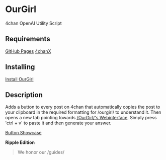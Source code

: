# OurGirl
4chan OpenAI Utility Script
## Requirements
[GitHub Pages](https://addons.mozilla.org/en-US/firefox/addon/greasemonkey/)
[4chanX](https://github.com/ccd0/4chan-x)
## Installing
[Install OurGirl](https://raw.githubusercontent.com/ti2782/OurGirl/raw/master/ourgirl.user.js)
## Description
Adds a button to every post on 4chan that automatically copies the post to your clipboard in the required formatting for /ourgirl/ to understand it. Then opens a new tab pointing towards [/OurGirl/'s Webinterface](https://talktotransformer.com). Simply press 'ctrl + v' to paste it and then generate your answer.

[Button Showcase](/showcase.png)

**Ripple Edition**
> We honor our /guides/